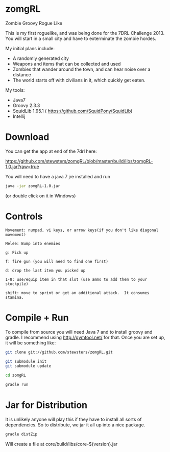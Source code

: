 zomgRL
======

Zombie Groovy Rogue Like


This is my first roguelike, and was being done for the 7DRL Challenge 2013.  You will start in a small city and have
to exterminate the zombie hordes.

My initial plans include:
+ A randomly generated city
+ Weapons and items that can be collected and used
+ Zombies that wander around the town, and can hear noise over a distance
+ The world starts off with civilians in it, which quickly get eaten.

My tools:
+ Java7
+ Groovy 2.3.3
+ SquidLib 1.95.1 ( https://github.com/SquidPony/SquidLib)
+ Intellij

Download
========
You can get the app at end of the 7drl here:

https://github.com/stewsters/zomgRL/blob/master/build/libs/zomgRL-1.0.jar?raw=true

You will need to have a java 7 jre installed and run

```bash
java -jar zomgRL-1.0.jar
```

(or double click on it in Windows)


Controls
========
```
Movement: numpad, vi keys, or arrow keys(if you don't like diagonal movement)

Melee: Bump into enemies

g: Pick up

f: fire gun (you will need to find one first)

d: drop the last item you picked up

1-8: use/equip item in that slot (use ammo to add them to your stockpile)

shift: move to sprint or get an additional attack.  It consumes stamina.
```

Compile + Run
=============
To compile from source you will need Java 7 and to install groovy and gradle.  I recommend using http://gvmtool.net/ for that.
Once you are set up, it will be something like:

```bash
git clone git://github.com/stewsters/zomgRL.git

git submodule init
git submodule update

cd zomgRL

gradle run
```


Jar for Distribution
====================
It is unlikely anyone will play this if they have to install all sorts of dependencies.  So to distribute, we jar it all up
into a nice package.

```bash
gradle distZip
```

Will create a file at core/build/libs/core-${version}.jar